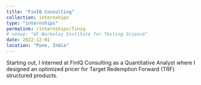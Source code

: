 ```yaml
---
title: "FinIQ Consulting"
collection: internships
type: "internships"
permalink: /internships/finiq
# venue: "UC-Berkeley Institute for Testing Science"
date: 2022-12-01
location: "Pune, India"
---
```


Starting out, I interned at FinIQ Consulting as a Quantitative Analyst where I designed an optimized pricer for Target Redemption Forward (TRF) structured products.

